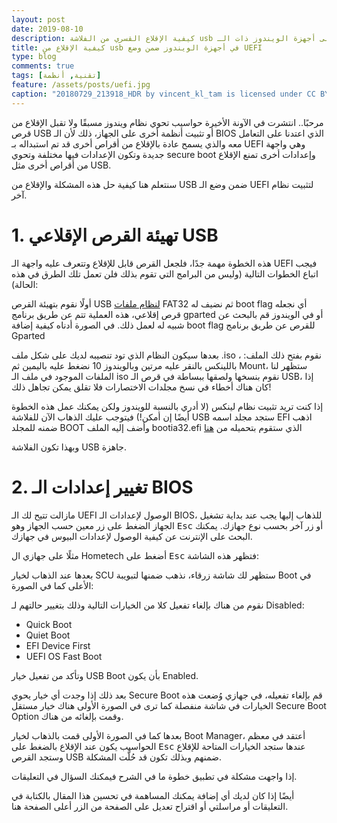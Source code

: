 ```yaml
---
layout: post
date: 2019-08-10
description: كيفية الإقلاع القسري من الفلاشة usb لتثبيت أنظمة أخرى على أجهزة الويندوز ذات الـ UEFI بدلا عن الـ BIOS
title: كيفية الإقلاع من usb في أجهزة الويندوز ضمن وضع UEFI
type: blog
comments: true
tags: [تقنية, أنظمة]
feature: /assets/posts/uefi.jpg
caption: "20180729_213918_HDR by vincent_kl_tam is licensed under CC BY-SA 2.0"
---
```


مرحبًا..
انتشرت في الآونة الأخيرة حواسيب تحوي نظام ويندوز مسبقًا ولا تقبل الإقلاع من قرص USB أو تثبيت أنظمة أخرى على الجهاز، ذلك ﻷن الـ BIOS الذي اعتدنا على التعامل معه والذي يسمح عادة بالإقلاع من أقراص أخرى قد تم استبداله بـ UEFI وهي واجهة جديدة وتكون الإعدادات فيها مختلفة وتحوي secure boot وإعدادات أخرى تمنع الإقلاع من أقراص أخرى مثل USB.

سنتعلم هنا كيفية حل هذه المشكلة والإقلاع من USB ضمن وضع الـ UEFI لتثبيت نظام آخر.

# 1. تهيئة القرص الإقلاعي USB

هذه الخطوة مهمة جدًا، فلجعل القرص قابل للإقلاع وتتعرف عليه واجهة الـ UEFI فيجب اتباع الخطوات التالية (وليس من البرامج التي تقوم بذلك فلن تعمل تلك الطرق في هذه الحالة):

أولًا نقوم بتهيئة القرص USB [لنظام ملفات](https://mulham.github.io/File-Systems/) FAT32 ثم نضيف له boot flag أي نجعله قرص إقلاعي، هذه العملية تتم عن طريق برنامج gparted أو في الويندوز قم بالبحث عن شبيه له لعمل ذلك. في الصورة أدناه كيفية إضافة boot flag للقرص عن طريق برنامج Gparted

<amp-img  width="500" height="300" src="/assets/boot-flag.png" alt="add boot flag"></amp-img>


بعدها سيكون النظام الذي تود تنصيبه لديك على شكل ملف .iso ، نقوم بفتح ذلك الملف: باللينكس بالنقر عليه مرتين وبالويندوز 10 نضغط عليه باليمين ثم Mount، ستظهر لنا الملفات الموجود في ملف الـ iso نقوم بنسخها ولصقها ببساطة في قرص الـ USB، إذا كان هناك أخطاء في نسخ مجلدات الاختصارات فلا تقلق يمكن تجاهل ذلك!

إذا كنت تريد تثبيت نظام لينكس (لا أدري بالنسبة للويندوز ولكن يمكنك عمل هذه الخطوة أيضًا إن أمكن!) فيتوجب عليك الذهاب الآن للفلاشة USB ستجد مجلد اسمه EFI اذهب ضمنه للمجلد BOOT وأضف إليه الملف bootia32.efi الذي ستقوم بتحميله من [هنا](https://github.com/hirotakaster/baytail-bootia32.efi)

وبهذا تكون الفلاشة USB جاهزة.


# 2. تغيير إعدادات الـ BIOS

مازالت تتيح لك الـ UEFI الوصول لإعدادات الـ BIOS، للذهاب إليها يجب عند بداية تشغيل الجهاز الضغط على زر معين حسب الجهاز وهو <kbd>Esc</kbd> أو زر آخر بحسب نوع جهازك. يمكنك البحث على الإنترنت عن كيفية الوصول لإعدادات البيوس في جهازك.

مثلًا على جهازي ال Hometech أضغط على <kbd>Esc</kbd> فتظهر هذه الشاشة:

<amp-img  width="600" height="400" src="/assets/uefi1.jpg" alt="uefi Hometech"></amp-img>


بعدها عند الذهاب لخيار SCU ستظهر لك شاشة زرقاء، نذهب ضمنها لتبويبة Boot في الأعلى كما في الصورة:

<amp-img  width="600" height="400" src="/assets/uefi2.jpg" alt="إعدادات بيوس لتفعيل الإقلاع من الفلاشة"></amp-img>


نقوم من هناك بإلغاء تفعيل كلا من الخيارات التالية وذلك بتغيير حالتهم لـ Disabled:

* Quick Boot
* Quiet Boot
* EFI Device First
* UEFI OS Fast Boot

وتأكد من تفعيل خيار USB Boot بأن يكون Enabled.

بعد ذلك إذا وجدت أي خيار يحوي Secure Boot قم بإلغاء تفعيله، في جهازي وُضعت هذه الخيارات في شاشة منفصلة كما ترى في الصورة الأولى هناك خيار مستقل Secure Boot Option وقمت بإلغائه من هناك.

بعدها كما في الصورة الأولى قمت بالذهاب لخيار Boot Manager، أعتقد في معظم الحواسيب يكون عند الإقلاع بالضغط على <kbd>Esc</kbd> عندها ستجد الخيارات المتاحة للإقلاع وستجد القرص USB ضمنهم وبذلك تكون قد حُلَّت المشكلة.

إذا واجهت مشكلة في تطبيق خطوة ما في الشرح فيمكنك السؤال في التعليقات.

أيضًا إذا كان لديك أي إضافة يمكنك المساهمة في تحسين هذا المقال بالكتابة في التعليقات أو مراسلتي أو اقتراح تعديل على الصفحة من الزر أعلى الصفحة هنا.



